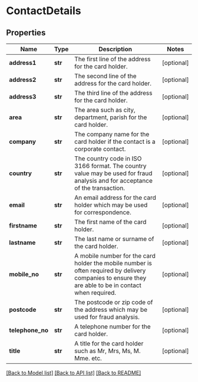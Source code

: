 # ContactDetails

## Properties
Name | Type | Description | Notes
------------ | ------------- | ------------- | -------------
**address1** | **str** | The first line of the address for the card holder. | [optional] 
**address2** | **str** | The second line of the address for the card holder. | [optional] 
**address3** | **str** | The third line of the address for the card holder. | [optional] 
**area** | **str** | The area such as city, department, parish for the card holder. | [optional] 
**company** | **str** | The company name for the card holder if the contact is a corporate contact. | [optional] 
**country** | **str** | The country code in ISO 3166 format. The country value may be used for fraud analysis and for   acceptance of the transaction.  | [optional] 
**email** | **str** | An email address for the card holder which may be used for correspondence. | [optional] 
**firstname** | **str** | The first name  of the card holder. | [optional] 
**lastname** | **str** | The last name or surname of the card holder. | [optional] 
**mobile_no** | **str** | A mobile number for the card holder the mobile number is often required by delivery companies to ensure they are able to be in contact when required. | [optional] 
**postcode** | **str** | The postcode or zip code of the address which may be used for fraud analysis. | [optional] 
**telephone_no** | **str** | A telephone number for the card holder. | [optional] 
**title** | **str** | A title for the card holder such as Mr, Mrs, Ms, M. Mme. etc. | [optional] 

[[Back to Model list]](../README.md#documentation-for-models) [[Back to API list]](../README.md#documentation-for-api-endpoints) [[Back to README]](../README.md)


